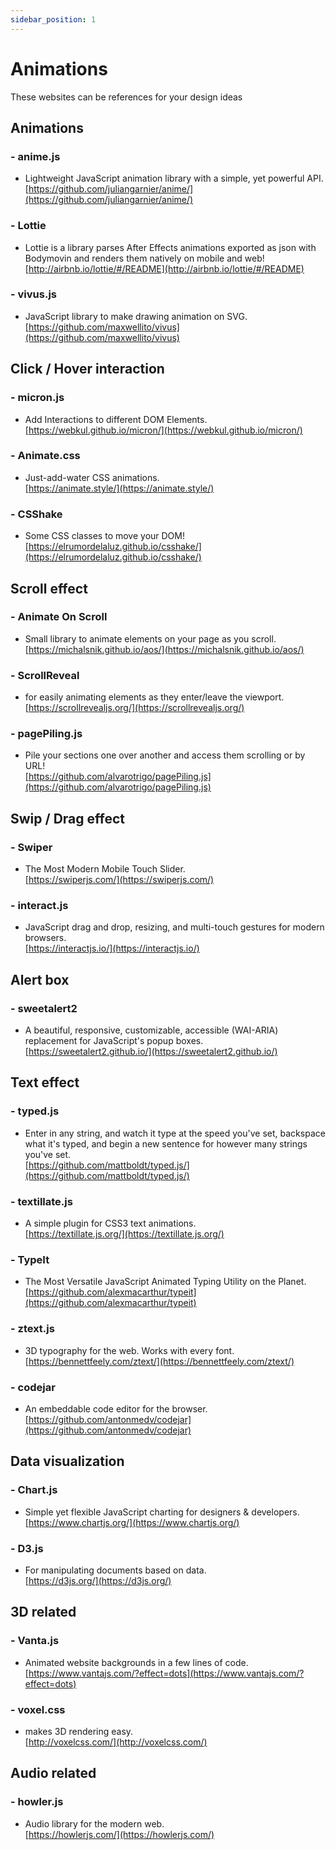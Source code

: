 ```yaml
---
sidebar_position: 1
---
```


# Animations
These websites can be references for your design ideas 

## Animations 
### - anime.js
- Lightweight JavaScript animation library with a simple, yet powerful API.  
[https://github.com/juliangarnier/anime/](https://github.com/juliangarnier/anime/)

### - Lottie
- Lottie is a library parses After Effects animations exported as json with Bodymovin and renders them natively on mobile and web!      
[http://airbnb.io/lottie/#/README](http://airbnb.io/lottie/#/README)

### - vivus.js
- JavaScript library to make drawing animation on SVG.       
[https://github.com/maxwellito/vivus](https://github.com/maxwellito/vivus)


## Click / Hover interaction
### - micron.js
- Add Interactions to different DOM Elements.  
[https://webkul.github.io/micron/](https://webkul.github.io/micron/)

### - Animate.css
- Just-add-water CSS animations.  
[https://animate.style/](https://animate.style/)

### - CSShake
- Some CSS classes to move your DOM!   
[https://elrumordelaluz.github.io/csshake/](https://elrumordelaluz.github.io/csshake/)


## Scroll effect
### - Animate On Scroll 
- Small library to animate elements on your page as you scroll.    
[https://michalsnik.github.io/aos/](https://michalsnik.github.io/aos/)

### - ScrollReveal
- for easily animating elements as they enter/leave the viewport.     
[https://scrollrevealjs.org/](https://scrollrevealjs.org/)

### - pagePiling.js
- Pile your sections one over another and access them scrolling or by URL!     
[https://github.com/alvarotrigo/pagePiling.js](https://github.com/alvarotrigo/pagePiling.js)

## Swip / Drag effect
### - Swiper
- The Most Modern Mobile Touch Slider.      
[https://swiperjs.com/](https://swiperjs.com/)

### - interact.js
- JavaScript drag and drop, resizing, and multi-touch gestures for modern browsers.       
[https://interactjs.io/](https://interactjs.io/)

## Alert box
### - sweetalert2
- A beautiful, responsive, customizable, accessible (WAI-ARIA) replacement for JavaScript's popup boxes. 
[https://sweetalert2.github.io/](https://sweetalert2.github.io/)

## Text effect
### - typed.js
- Enter in any string, and watch it type at the speed you've set, backspace what it's typed, and begin a new sentence for however many strings you've set.   
[https://github.com/mattboldt/typed.js/](https://github.com/mattboldt/typed.js/)

### - textillate.js
- A simple plugin for CSS3 text animations.   
[https://textillate.js.org/](https://textillate.js.org/)

### - TypeIt
- The Most Versatile JavaScript Animated Typing Utility on the Planet.    
[https://github.com/alexmacarthur/typeit](https://github.com/alexmacarthur/typeit)

### - ztext.js
- 3D typography for the web. Works with every font.      
[https://bennettfeely.com/ztext/](https://bennettfeely.com/ztext/)

### - codejar
- An embeddable code editor for the browser.     
[https://github.com/antonmedv/codejar](https://github.com/antonmedv/codejar)  


## Data visualization
### - Chart.js
- Simple yet flexible JavaScript charting for designers & developers.  
[https://www.chartjs.org/](https://www.chartjs.org/)

### - D3.js
- For manipulating documents based on data.  
[https://d3js.org/](https://d3js.org/)

## 3D related
### - Vanta.js
- Animated website backgrounds in a few lines of code.    
[https://www.vantajs.com/?effect=dots](https://www.vantajs.com/?effect=dots)

### - voxel.css
- makes 3D rendering easy.    
[http://voxelcss.com/](http://voxelcss.com/)

## Audio related
### - howler.js
- Audio library for the modern web.     
[https://howlerjs.com/](https://howlerjs.com/)